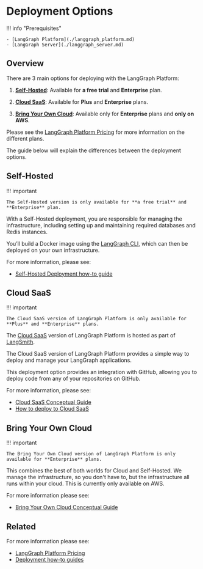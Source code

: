 # Deployment Options

!!! info "Prerequisites"

    - [LangGraph Platform](./langgraph_platform.md)
    - [LangGraph Server](./langgraph_server.md)

## Overview

There are 3 main options for deploying with the LangGraph Platform:

1. **[Self-Hosted](#self-hosted)**: Available for **a free trial** and **Enterprise** plan.

2. **[Cloud SaaS](#cloud-saas)**: Available for **Plus** and **Enterprise** plans.

3. **[Bring Your Own Cloud](#bring-your-own-cloud)**: Available only for **Enterprise** plans and **only on AWS**.

Please see the [LangGraph Platform Pricing](https://www.langchain.com/langgraph-platform-pricing) for more information on the different plans.

The guide below will explain the differences between the deployment options.

## Self-Hosted

!!! important

    The Self-Hosted version is only available for **a free trial** and **Enterprise** plan.

With a Self-Hosted deployment, you are responsible for managing the infrastructure, including setting up and maintaining required databases and Redis instances.

You’ll build a Docker image using the [LangGraph CLI](./langgraph_cli.md), which can then be deployed on your own infrastructure.

For more information, please see:

- [Self-Hosted Deployment how-to guide](https://langchain-ai.github.io/langgraph/how-tos/deploy-self-hosted/)

## Cloud SaaS

!!! important

    The Cloud SaaS version of LangGraph Platform is only available for **Plus** and **Enterprise** plans.

The [Cloud SaaS](./langgraph_cloud.md) version of LangGraph Platform is hosted as part of [LangSmith](https://smith.langchain.com/).

The Cloud SaaS version of LangGraph Platform provides a simple way to deploy and manage your LangGraph applications.

This deployment option provides an integration with GitHub, allowing you to deploy code from any of your repositories on GitHub.

For more information, please see:

- [Cloud SaaS Conceptual Guide](./langgraph_cloud.md)
- [How to deploy to Cloud SaaS](https://langchain-ai.github.io/langgraph/cloud/deployment/cloud.md)

## Bring Your Own Cloud

!!! important

    The Bring Your Own Cloud version of LangGraph Platform is only available for **Enterprise** plans.

This combines the best of both worlds for Cloud and Self-Hosted. We manage the infrastructure, so you don't have to, but the infrastructure all runs within your cloud. This is currently only available on AWS.

For more information please see:

- [Bring Your Own Cloud Conceptual Guide](./bring_your_own_cloud.md)

## Related

For more information please see:

- [LangGraph Platform Pricing](https://www.langchain.com/langgraph-platform-pricing)
- [Deployment how-to guides](../how-tos/index.md#deployment)
